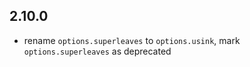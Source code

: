 ## 2.10.0

- rename `options.superleaves` to `options.usink`, mark `options.superleaves` as deprecated
